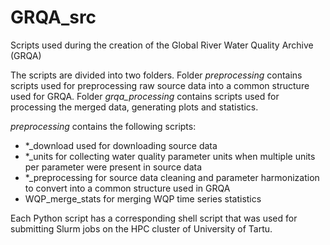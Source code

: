 # GRQA_src
Scripts used during the creation of the Global River Water Quality Archive (GRQA)

The scripts are divided into two folders. Folder *preprocessing* contains scripts used for preprocessing raw source data into a common structure used for GRQA. Folder *grqa_processing* contains scripts used for processing the merged data, generating plots and statistics.

*preprocessing* contains the following scripts:
* \*\_download used for downloading source data
* \*\_units for collecting water quality parameter units when multiple units per parameter were present in source data
* \*\_preprocessing for source data cleaning and parameter harmonization to convert into a common structure used in GRQA
* WQP\_merge\_stats for merging WQP time series statistics

Each Python script has a corresponding shell script that was used for submitting Slurm jobs on the HPC cluster of University of Tartu.
